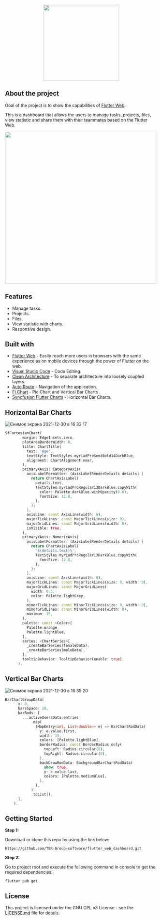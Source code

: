 <p float = "center", align="center ">
     <img src="https://user-images.githubusercontent.com/86306159/147757875-b6460b62-27c9-4643-b719-c40621cb6d9f.png" width = "250" />
</p>

## About the project
Goal of the project is to show the capabilities of [Flutter Web](https://flutter.dev/multi-platform/web).

This is a dashboard that allows the users to manage tasks, projects, files, view statistic and share them with their teammates based on the Flutter Web.

<p float="center", align="left ">
  <img src="https://user-images.githubusercontent.com/86306159/147759885-18954d33-7319-4143-a402-42fdc4f07b49.png" width="500" />

</p>

## Features
- Manage tasks.
- Projects.
- Files.
- View statistic with charts.
- Responsive design.




## Built with
- [Flutter Web](https://flutter.dev/multi-platform/web) - Easily reach more users in browsers with the same experience as on mobile devices through the power of Flutter on the web.
- [Visual Studio Code](https://code.visualstudio.com/) - Code Editing.
- [Clean Architecture](https://blog.cleancoder.com/uncle-bob/2012/08/13/the-clean-architecture.html) - To separate architecture into loosely coupled layers.
- [Auto Route](https://pub.dev/packages/auto_route) - Navigation of the application.
- [Fl Chart](https://pub.dev/packages/fl_chart) - Pie Chart and Vertical Bar Charts .
- [Syncfusion Flutter Charts](https://pub.dev/packages/get_it) - Horizontal Bar Charts.



## Horizontal Bar Charts

![Снимок экрана 2021-12-30 в 16 32 17](https://user-images.githubusercontent.com/86306159/147760872-92822641-78f7-4ad6-a692-6a12af54596e.png)


```dart
SfCartesianChart(
        margin: EdgeInsets.zero,
        plotAreaBorderWidth: 0,
        title: ChartTitle(
          text: 'Age',
          textStyle: TextStyles.myriadProSemiBold14DarkBlue,
          alignment: ChartAlignment.near,
        ),
        primaryXAxis: CategoryAxis(
          axisLabelFormatter: (AxisLabelRenderDetails details) {
            return ChartAxisLabel(
              details.text,
              TextStyles.myriadProRegular13DarkBlue.copyWith(
                color: Palette.darkBlue.withOpacity(0.6),
                fontSize: 12.8,
              ),
            );
          },
          axisLine: const AxisLine(width: 0),
          majorTickLines: const MajorTickLines(size: 0),
          majorGridLines: const MajorGridLines(width: 0),
          isVisible: true,
        ),
        primaryYAxis: NumericAxis(
          axisLabelFormatter: (AxisLabelRenderDetails details) {
            return ChartAxisLabel(
              '${details.text}%',
              TextStyles.myriadProRegular13DarkBlue.copyWith(
                fontSize: 12.8,
              ),
            );
          },
          axisLine: const AxisLine(width: 0),
          majorTickLines: const MajorTickLines(size: 0, width: 0),
          majorGridLines: const MajorGridLines(
            width: 0.5,
            color: Palette.lightGrey,
          ),
          minorTickLines: const MinorTickLines(size: 0, width: 0),
          minorGridLines: const MinorGridLines(width: 0),
          maximum: 15,
        ),
        palette: const <Color>[
          Palette.orange,
          Palette.lightBlue,
        ],
        series: <ChartSeries>[
          _createBarSeries(femaleData),
          _createBarSeries(maleData),
        ],
        tooltipBehavior: TooltipBehavior(enable: true),
      ),
```

## Vertical Bar Charts
![Снимок экрана 2021-12-30 в 16 35 20](https://user-images.githubusercontent.com/86306159/147761093-c620c5b3-2664-4d80-aa0d-51d13c2d104d.png)


```dart
BarChartGroupData(
      x: 0,
      barsSpace: 20,
      barRods: [
        ...activeUsersData.entries
            .map(
              (MapEntry<int, List<double>> e) => BarChartRodData(
                y: e.value.first,
                width: 13,
                colors: [Palette.lightBlue],
                borderRadius: const BorderRadius.only(
                  topLeft: Radius.circular(8),
                  topRight: Radius.circular(8),
                ),
                backDrawRodData: BackgroundBarChartRodData(
                  show: true,
                  y: e.value.last,
                  colors: [Palette.mediumBlue],
                ),
              ),
            )
            .toList(),
      ],
    ),
```

## Getting Started


**Step 1:**

Download or clone this repo by using the link below:

```
https://github.com/TBR-Group-software/flutter_web_dashboard.git
```

**Step 2:**

Go to project root and execute the following command in console to get the required dependencies: 

```
flutter pub get 
```

## License
This project is licensed under the GNU GPL v3 License - see the [LICENSE.md](https://github.com/TBR-Group-software/flutter_web_dashboard/blob/main/LICENSE.md) file for details.
